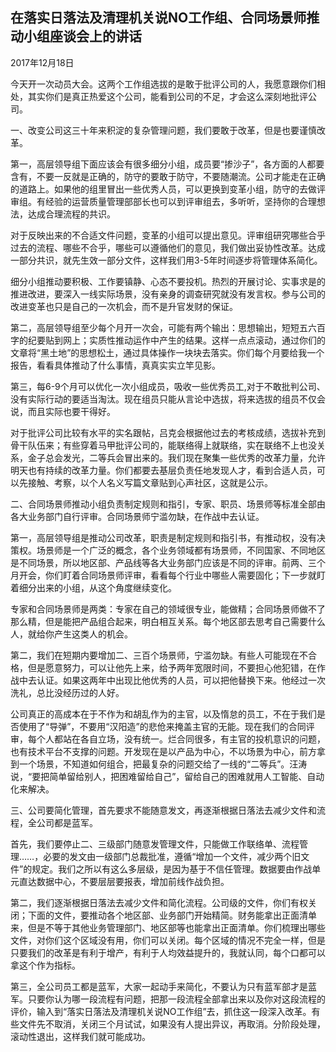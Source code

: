 ## 在落实日落法及清理机关说NO工作组、合同场景师推动小组座谈会上的讲话

2017年12月18日



今天开一次动员大会。这两个工作组选拔的是敢于批评公司的人，我愿意跟你们相处，其实你们是真正热爱这个公司，能看到公司的不足，才会这么深刻地批评公司。

一、改变公司这三十年来积淀的复杂管理问题，我们要敢于改革，但是也要谨慎改革。

第一，高层领导组下面应该会有很多细分小组，成员要“掺沙子”，各方面的人都要含有，不要一反就是正确的，防守的要敢于防守，不要随潮流。公司才能走在正确的道路上。如果他的组里冒出一些优秀人员，可以更换到变革小组，防守的去做评审组。有经验的运营质量管理部部长也可以到评审组去，多听听，坚持你的合理想法，达成合理流程的共识。

对于反映出来的不合适文件问题，变革的小组可以提出意见。评审组研究哪些合乎过去的流程、哪些不合乎，哪些可以遵循他们的意见，我们做出妥协性改革。达成一部分共识，就先生效一部分文件，这样我们用3-5年时间逐步将管理体系简化。

细分小组推动要积极、工作要镇静、心态不要投机。热烈的开展讨论、实事求是的推进改进，要深入一线实际场景，没有亲身的调查研究就没有发言权。参与公司的改进变革也只是自己的一次机会，而不是升官发财的保证。

第二，高层领导组至少每个月开一次会，可能有两个输出：思想输出，短短五六百字的纪要贴到网上；实质性推动运作中产生的结果。这样一点点滚动，通过你们的文章将“黑土地”的思想松土，通过具体操作一块块去落实。你们每个月要给我一个报告，看看具体推动了什么事情，真真实实立竿见影。

第三，每6-9个月可以优化一次小组成员，吸收一些优秀员工,对于不敢批判公司、没有实际行动的要适当淘汰。现在组员只能从言论中选拔，将来选拔的组员不仅会说，而且实际也要干得好。

对于批评公司比较有水平的实名跟帖，吕克会根据他过去的考核成绩，选拔补充到骨干队伍来；有些穿着马甲批评公司的，能联络得上就联络，实在联络不上也没关系，金子总会发光，二等兵会冒出来的。我们现在聚集一些优秀的改革力量，允许明天也有持续的改革力量。你们都要去基层负责任地发现人才，看到合适人员，可以先接触、考察，以个人名义写篇文章贴到心声社区，这就是公示。

二、合同场景师推动小组负责制定规则和指引，专家、职员、场景师等标准全部由各大业务部门自行评审。合同场景师宁滥勿缺，在作战中去认证。

第一，高层领导组是推动公司改革，职责是制定规则和指引书，有推动权，没有决策权。场景师是一个广泛的概念，各个业务领域都有场景师，不同国家、不同地区是不同场景，所以地区部、产品线等各大业务部门应该是不同的评审。前两、三个月开会，你们盯着合同场景师评审，看看每个行业中哪些人需要固化；下一步就盯着细分出来的小组，从这个角度继续变化。

专家和合同场景师是两类：专家在自己的领域很专业，能做精；合同场景师做不了那么精，但是能把产品组合起来，明白相互关系。每个地区部去思考自己需要什么人，就给你产生这类人的机会。

第二，我们在短期内要增加二、三百个场景师，宁滥勿缺。有些人可能现在不合格，但是愿意努力，可以让他先上来，给予两年宽限时间，不要担心他犯错，在作战中去认证。如果这两年中出现比他优秀的人员，可以把他替换下来。他经过一次洗礼，总比没经历过的人好。

公司真正的高成本在于不作为和胡乱作为的主官，以及惰怠的员工，不在于我们是否使用了“导弹”，不要用“汉阳造”的悲伧来掩盖主官的无能。现在我们的合同评审，每个人都站在各自立场，没有统一。烂合同很多，有主官的投机意识的问题，也有技术平台不支撑的问题。开发现在是以产品为中心，不以场景为中心，前方拿到一个场景，不知道如何组合，把最复杂的问题交给了一线的“二等兵”。汪涛说，“要把简单留给别人，把困难留给自己”，留给自己的困难就用人工智能、自动化来解决。

三、公司要简化管理，首先要求不能随意发文，再逐渐根据日落法去减少文件和流程，全公司都是蓝军。

首先，我们要停止二、三级部门随意发管理文件，只能做工作联络单、流程管理……，必要的发文由一级部门总裁批准，遵循“增加一个文件，减少两个旧文件”的规定。我们之所以有这么多层级，是因为基于不信任管理。数据要由作战单元直达数据中心，不要层层要报表，增加前线作战负担。

第二，我们逐渐根据日落法去减少文件和简化流程。公司级的文件，你们有权关闭；下面的文件，要推动各个地区部、业务部门开始精简。财务能拿出正面清单来，但是不等于其他业务管理部门、地区部等也能拿出正面清单。你们梳理出哪些文件，对你们这个区域没有用，你们可以关闭。每个区域的情况不完全一样，但是只要我们的改革是有利于增产，有利于人均效益提升的，我就认同，每个口都可以拿这个作为指标。

第三，全公司员工都是蓝军，大家一起动手来简化，不要认为只有蓝军部才是蓝军。只要你认为哪一段流程有问题，把那一段流程全部拿出来以及你对这段流程的评价，输入到“落实日落法及清理机关说NO工作组”去，抓住这一段深入改革。有些文件先不取消，关闭三个月试试，如果没有人提出异议，再取消。分阶段处理，滚动性退出，这样我们就可能成功。

